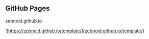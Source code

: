 ## GitHub Pages

zebnoid.github.io

![https://zebnoid.github.io/template/](zebnoid.github.io/template/)
